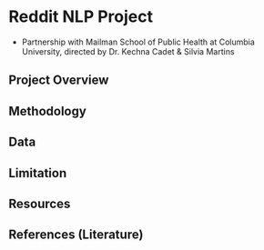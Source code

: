 # Reddit NLP Project
- Partnership with Mailman School of Public Health at Columbia University, directed by Dr. Kechna Cadet & Silvia Martins 

## Project Overview 

## Methodology 

## Data 

## Limitation 

## Resources 

## References (Literature) 
